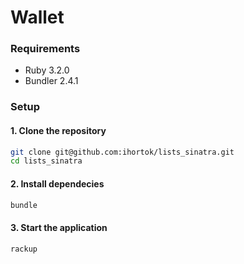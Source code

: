 # Wallet

### Requirements

- Ruby 3.2.0
- Bundler 2.4.1

### Setup

#### 1. Clone the repository

```bash
git clone git@github.com:ihortok/lists_sinatra.git
cd lists_sinatra
```

#### 2. Install dependecies

```bash
bundle
```

#### 3. Start the application

```bash
rackup
```
